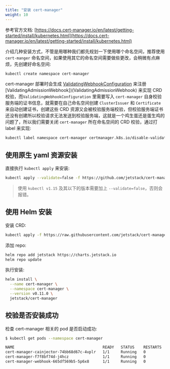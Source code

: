 ```yaml
---
title: "安装 cert-manager"
weight: 10
---
```


参考官方文档: [https://docs.cert-manager.io/en/latest/getting-started/install/kubernetes.html](https://docs.cert-manager.io/en/latest/getting-started/install/kubernetes.html)

介绍几种安装方式，不管是用哪种我们都先规划一下使用哪个命名空间，推荐使用 `cert-manger` 命名空间，如果使用其它的命名空间需要做些更改，会稍微有点麻烦，先创建好命名空间:

```bash
kubectl create namespace cert-manager
```

cert-manager 部署时会生成 [ValidatingWebhookConfiguration](https://kubernetes.io/docs/reference/access-authn-authz/admission-controllers/) 来注册 \[ValidatingAdmissionWebhook\]\)\(ValidatingAdmissionWebhook\) 来实现 CRD 校验，而`ValidatingWebhookConfiguration` 里需要写入 `cert-manager` 自身校验服务端的证书信息，就需要在自己命名空间创建 `ClusterIssuer` 和 `Certificate` 来自动创建证书，创建这些 CRD 资源又会被校验服务端校验，但校验服务端证书还没有创建所以校验请求无法发送到校验服务端，这就是一个鸡生蛋还是蛋生鸡的问题了，所以我们需要关闭 `cert-manager` 所在命名空间的 CRD 校验，通过打 label 来实现:

```bash
kubectl label namespace cert-manager certmanager.k8s.io/disable-validation=true
```

## 使用原生 yaml 资源安装

直接执行 `kubectl apply` 来安装:

```bash
kubectl apply --validate=false -f https://github.com/jetstack/cert-manager/releases/download/v0.11.0/cert-manager.yaml
```

> 使用 `kubectl v1.15` 及其以下的版本需要加上 `--validate=false`，否则会报错。

## 使用 Helm 安装

安装 CRD:

```bash
kubectl apply -f https://raw.githubusercontent.com/jetstack/cert-manager/release-0.11/deploy/manifests/00-crds.yaml
```

添加 repo:

```bash
helm repo add jetstack https://charts.jetstack.io
helm repo update
```

执行安装:

```bash
helm install \
  --name cert-manager \
  --namespace cert-manager \
  --version v0.11.0 \
  jetstack/cert-manager
```

## 校验是否安装成功

检查 cert-manager 相关的 pod 是否启动成功:

``` bash
$ kubectl get pods --namespace cert-manager

NAME                                       READY   STATUS    RESTARTS   AGE
cert-manager-cainjector-74bb68d67c-4vplr   1/1     Running   0          101s
cert-manager-f7f8bf74d-j4hcz               1/1     Running   0          101s
cert-manager-webhook-665df569b5-5p6x8      1/1     Running   0          101s
```
